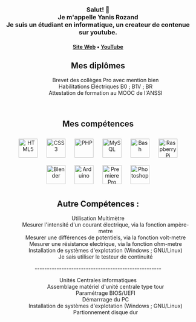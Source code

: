   <!-- Hi there! Feel free to make this your own but don't use my data -->
<div align="center">  
<h3>Salut! 👋<br>Je m'appelle Yanis Rozand<br>Je suis un étudiant en informatique, un createur de contenue sur youtube.</h3>

<h4><a href="https://stealsenseitv.github.io/site/">Site Web</a> • <a href="https://bit.ly/2TV0RIg">YouTube</a></h4>

## Mes diplômes 
  <dl>
    <dd>Brevet des collèges Pro avec mention bien</dd>
    <dd>Habilitations Eléctriques B0 ; B1V ; BR</dd>
    <dd>Attestation de formation au MOOC de l'ANSSI</dd>
   </dl>

<br/>  


## Mes compétences  
<div align="center">  
<img style="margin: 10px" src="https://profilinator.rishav.dev/skills-assets/html5-original-wordmark.svg" alt="HTML5" height="50" />  
<img style="margin: 10px" src="https://profilinator.rishav.dev/skills-assets/css3-original-wordmark.svg" alt="CSS3" height="50" />  
<img style="margin: 10px" src="https://profilinator.rishav.dev/skills-assets/php-original.svg" alt="PHP" height="50" />  
<img style="margin: 10px" src="https://profilinator.rishav.dev/skills-assets/mysql-original-wordmark.svg" alt="MySQL" height="50" />  
<img style="margin: 10px" src="https://profilinator.rishav.dev/skills-assets/gnu_bash-icon.svg" alt="Bash" height="50" />  
<img style="margin: 10px" src="https://profilinator.rishav.dev/skills-assets/raspberrypi.png" alt="Raspberry Pi" height="50" />  
<img style="margin: 10px" src="https://profilinator.rishav.dev/skills-assets/blender_community_badge_white.svg" alt="Blender" height="50" />  
<img style="margin: 10px" src="https://profilinator.rishav.dev/skills-assets/arduino.png" alt="Arduino" height="50" />  
<img style="margin: 10px" src="https://profilinator.rishav.dev/skills-assets/adobepremierepro.png" alt="Premiere Pro" height="50" />  
<img style="margin: 10px" src="https://profilinator.rishav.dev/skills-assets/photoshop-plain.svg" alt="Photoshop" height="50" />  
</div>  

## Autre Compétences :  
  
  <dl>
    <dt>Utilisation Multimètre</dt>
    <dd>Mesurer l'intensité d'un courant électrique, via la fonction ampère-metre</dd>
    <dd>Mesurer une différences de potentiels, via la fonction volt-metre</dd>
    <dd>Mesurer une résistance electrique, via la fonction ohm-metre</dd>
    <dd>Installation de systèmes d'explotation (Windows ; GNU/Linux)</dd>
    <dd>Je sais utiliser le testeur de continuité</dd>
  </dl>
----------------------------------------------------
   <dl>
    <dt>Unités Centrales informatiques</dt>
    <dd>Assemblage matériel d'unité centrale type tour</dd>
    <dd>Paramétrage BIOS/UEFI</dd>
    <dd>Démarrrage du PC</dd>
    <dd>Installation de systèmes d'explotation (Windows ; GNU/Linux)</dd>
    <dd>Partionnement disque dur</dd>
   </dl>
  

<br />

